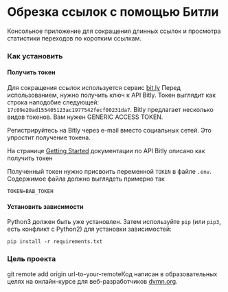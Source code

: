 # Обрезка ссылок с помощью Битли

Консольное приложение для сокращения длинных ссылок и просмотра статистики переходов по коротким ссылкам.

### Как установить
#### Получить токен
Для сокращения ссылок используется сервис [bit.ly](https://bit.ly)
Перед использованием, нужно получить ключ к API Bitly. Токен выглядит как строка наподобие 
следующей: `17c09e20ad155405123ac1977542fecf00231da7`. 
Bitly предлагает несколько видов токенов. Вам нужен GENERIC ACCESS TOKEN.

Регистрируйтесь на Bitly через e-mail вместо социальных сетей. Это упростит получение токена.

На странице [Getting Started](https://dev.bitly.com/get_started.html) документации по API Bitly
описано как получить токен

Полученный токен нужно присвоить переменной `TOKEN` в файле `.env`. Содержимое файла должно выглядеть примерно так
```.env
TOKEN=ВАШ_ТОКЕН
```
#### Установить зависимости
Python3 должен быть уже установлен. 
Затем используйте `pip` (или `pip3`, есть конфликт с Python2) для установки зависимостей:
```
pip install -r requirements.txt
```

### Цель проекта

git remote add origin url-to-your-remoteКод написан в образовательных целях на онлайн-курсе для веб-разработчиков [dvmn.org](https://dvmn.org/).